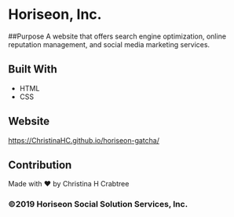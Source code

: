 # Horiseon, Inc.

##Purpose
A website that offers search engine optimization, online reputation management, and social media marketing services.

## Built With
* HTML
* CSS

## Website
https://ChristinaHC.github.io/horiseon-gatcha/

## Contribution
Made with ❤️ by Christina H Crabtree

### ©️2019 Horiseon Social Solution Services, Inc.